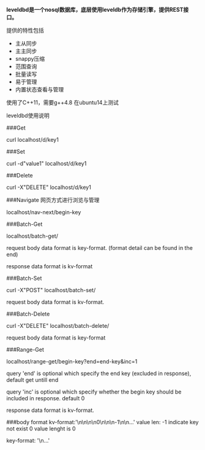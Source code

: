 **leveldbd是一个nosql数据库，底层使用leveldb作为存储引擎，提供REST接口。**

提供的特性包括

- 主从同步
- 主主同步
- snappy压缩
- 范围查询
- 批量读写
- 易于管理
- 内置状态查看与管理

使用了C++11，需要g++4.8 在ubuntu14上测试

leveldbd使用说明

###Get

curl localhost/d/key1


###Set

curl -d"value1" localhost/d/key1


###Delete

curl -X"DELETE" localhost/d/key1


###Navigate 网页方式进行浏览与管理

localhost/nav-next/begin-key


###Batch-Get

localhost/batch-get/

request body data format is key-format. (format detail can be found in the end)

response data format is kv-format


###Batch-Set

curl -X"POST" localhost/batch-set/

request body data format is kv-format.


###Batch-Delete

curl -X"DELETE" localhost/batch-delete/

request body data format is key-format


###Range-Get

localhost/range-get/begin-key?end=end-key&inc=1

query 'end' is optional which specify the end key (excluded in response), default get untill end

query 'inc' is optional which specify whether the begin key should be included in response. default 0

response data format is kv-format.


###body format
kv-format:'<key>\n<value len>\n<value>\n<key2>\n0\n\n<key3>\n-1\n\n<key4>...'
    value len:
        -1 indicate key not exist
        0  value lenght is 0


key-format: '<key1>\n<key2>...'
